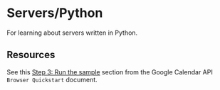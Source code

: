 # Servers/Python

For learning about servers written in Python.

## Resources
See this [Step 3: Run the sample](https://developers.google.com/calendar/quickstart/js#step_3_run_the_sample) section from the Google Calendar API `Browser Quickstart` document.